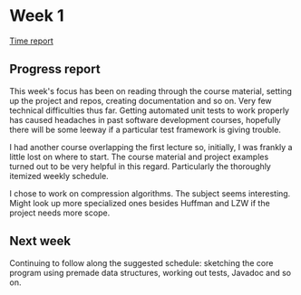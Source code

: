 # Week 1
[Time report](https://github.com/aleksinuora/compressionalgos/blob/master/compressionalgos/documentation/Time%20report.md)

## Progress report

This week's focus has been on reading through the course material, setting up
the project and repos, creating documentation and so on. Very few technical
difficulties thus far. Getting automated unit tests to work properly has 
caused headaches in past software development courses, hopefully there will be
some leeway if a particular test framework is giving trouble.

I had another course overlapping the first lecture so, initially, I was
frankly a little lost on where to start. The course material and project
examples turned out to be very helpful in this regard. Particularly the
thoroughly itemized weekly schedule.

I chose to work on compression algorithms. The subject seems interesting.
Might look up more specialized ones besides Huffman and LZW if the project 
needs more scope.

## Next week
Continuing to follow along the suggested schedule: sketching the core program
using premade data structures, working out tests, Javadoc and so on.
